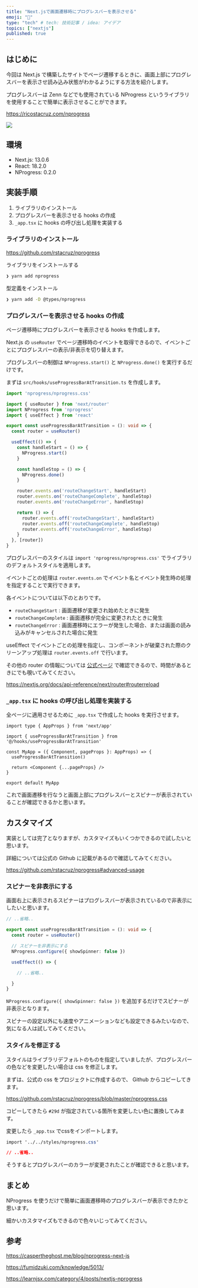 ```yaml
---
title: "Next.jsで画面遷移時にプログレスバーを表示させる"
emoji: "🪬"
type: "tech" # tech: 技術記事 / idea: アイデア
topics: ["nextjs"]
published: true
---
```


## はじめに

今回は Next.js で構築したサイトでページ遷移するときに、画面上部にプログレスバーを表示させ読み込み状態がわかるようにする方法を紹介します。

プログレスバーは Zenn などでも使用されている NProgress というライブラリを使用することで簡単に表示させることができます。

https://ricostacruz.com/nprogress

![](https://images.microcms-assets.io/assets/b26b0b6364c64a6191344b84bc3f3136/bae6afc112c94202be6fedecd3a865b1/nprogress.gif)

## 環境

- Next.js: 13.0.6
- React: 18.2.0
- NProgress: 0.2.0

## 実装手順

1. ライブラリのインストール
2. プログレスバーを表示させる hooks の作成
3. `_app.tsx` に hooks の呼び出し処理を実装する

### ライブラリのインストール

https://github.com/rstacruz/nprogress

ライブラリをインストールする

```sh
❯ yarn add nprogress
```

型定義をインストール

```sh
❯ yarn add -D @types/nprogress
```

### プログレスバーを表示させる hooks の作成

ページ遷移時にプログレスバーを表示させる hooks を作成します。

Next.js の `useRouter` でページ遷移時のイベントを取得できるので、イベントごとにプログレスバーの表示/非表示を切り替えます。

プログレスバーの制御は `NProgress.start()` と `NProgress.done()` を実行するだけです。

まずは `src/hooks/useProgressBarAtTransition.ts` を作成します。

```ts:src/hooks/useProgressBarAtTransition.ts
import 'nprogress/nprogress.css'

import { useRouter } from 'next/router'
import NProgress from 'nprogress'
import { useEffect } from 'react'

export const useProgressBarAtTransition = (): void => {
  const router = useRouter()

  useEffect(() => {
    const handleStart = () => {
      NProgress.start()
    }

    const handleStop = () => {
      NProgress.done()
    }

    router.events.on('routeChangeStart', handleStart)
    router.events.on('routeChangeComplete', handleStop)
    router.events.on('routeChangeError', handleStop)

    return () => {
      router.events.off('routeChangeStart', handleStart)
      router.events.off('routeChangeComplete', handleStop)
      router.events.off('routeChangeError', handleStop)
    }
  }, [router])
}
```

プログレスバーのスタイルは `import 'nprogress/nprogress.css'` でライブラリのデフォルトスタイルを適用します。

イベントごとの処理は `router.events.on` でイベント名とイベント発生時の処理を指定することで実行できます。

各イベントについては以下のとおりです。

- `routeChangeStart` : 画面遷移が変更され始めたときに発生
- `routeChangeComplete` : 画面遷移が完全に変更されたときに発生
- `routeChangeError` : 画面遷移時にエラーが発生した場合、または画面の読み込みがキャンセルされた場合に発生

useEffect でイベントごとの処理を指定し、コンポーネントが破棄された際のクリーンアップ処理は `router.events.off` で行います。

その他の router の情報については [公式ページ](https://nextjs.org/docs/api-reference/next/router#routerreload) で確認できるので、時間があるときにでも覗いてみてください。

https://nextjs.org/docs/api-reference/next/router#routerreload

### `_app.tsx` に hooks の呼び出し処理を実装する

全ページに適用させるために `_app.tsx` で作成した hooks を実行させます。

```tsx:_app.tsx
import type { AppProps } from 'next/app'

import { useProgressBarAtTransition } from '@/hooks/useProgressBarAtTransition'

const MyApp = ({ Component, pageProps }: AppProps) => {
  useProgressBarAtTransition()

  return <Component {...pageProps} />
}

export default MyApp
```

これで画面遷移を行なうと画面上部にプログレスバーとスピナーが表示されていることが確認できるかと思います。

## カスタマイズ

実装としては完了となりますが、カスタマイズもいくつかできるので試したいと思います。

詳細については公式の Github に記載があるので確認してみてください。

https://github.com/rstacruz/nprogress#advanced-usage

### スピナーを非表示にする

画面右上に表示されるスピナーはプログレスバーが表示されているので非表示にしたいと思います。

```ts:src/hooks/useProgressBarAtTransition.ts
// ..省略..

export const useProgressBarAtTransition = (): void => {
  const router = useRouter()

  // スピナーを非表示にする
  NProgress.configure({ showSpinner: false })

  useEffect(() => {

    // ..省略..

  }
}
```

`NProgress.configure({ showSpinner: false })` を追加するだけでスピナーが非表示となります。

スピナーの設定以外にも速度やアニメーションなども設定できるみたいなので、気になる人は試してみてください。

### スタイルを修正する

スタイルはライブラリデフォルトのものを指定していましたが、プログレスバーの色などを変更したい場合は css を修正します。

まずは、公式の css をプロジェクトに作成するので、 Github からコピーしてきます。

https://github.com/rstacruz/nprogress/blob/master/nprogress.css

コピーしてきたら `#29d` が指定されている箇所を変更したい色に置換してみます。

変更したら `_app.tsx` でcssをインポートします。

```tsx:styles/nprogress.css
import '../../styles/nprogress.css'

// ..省略..
```

そうするとプログレスバーのカラーが変更されたことが確認できると思います。

## まとめ

NProgress を使うだけで簡単に画面遷移時のプログレスバーが表示できたかと思います。

細かいカスタマイズもできるので色々いじってみてください。

## 参考

https://caspertheghost.me/blog/nprogress-next-js

https://fumidzuki.com/knowledge/5013/

https://learnjsx.com/category/4/posts/nextjs-nprogress
